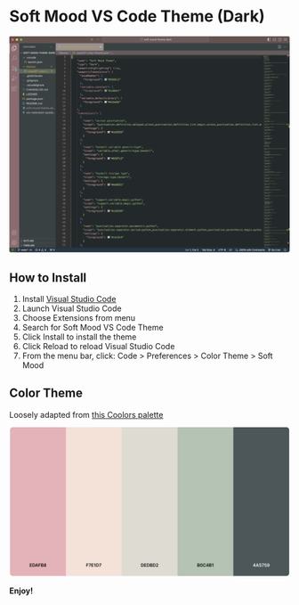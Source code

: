 # Soft Mood VS Code Theme (Dark)

![screenshot](screenshot.png)

## How to Install

1. Install [Visual Studio Code](https://code.visualstudio.com/download)
2. Launch Visual Studio Code
3. Choose Extensions from menu
4. Search for Soft Mood VS Code Theme
5. Click Install to install the theme
6. Click Reload to reload Visual Studio Code
7. From the menu bar, click: Code > Preferences > Color Theme > Soft Mood

## Color Theme 
Loosely adapted from [this Coolors palette](https://coolors.co/palette/edafb8-f7e1d7-dedbd2-b0c4b1-4a5759)

![color palette](palette.png)



**Enjoy!**
